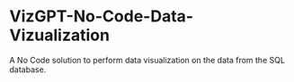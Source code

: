 # VizGPT-No-Code-Data-Vizualization
A No Code solution to perform data visualization on the data from the SQL database.
